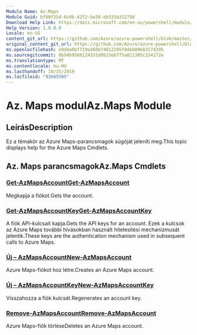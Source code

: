 ```yaml
---
Module Name: Az.Maps
Module Guid: bf60f35d-6c0b-42f2-be30-eb333a31279d
Download Help Link: https://docs.microsoft.com/en-us/powershell/module/az.maps
Help Version: 1.0.0.0
Locale: en-US
content_git_url: https://github.com/Azure/azure-powershell/blob/master/src/Maps/Maps/help/Az.Maps.md
original_content_git_url: https://github.com/Azure/azure-powershell/blob/master/src/Maps/Maps/help/Az.Maps.md
ms.openlocfilehash: e9dda0bf719a360b74812295f8dbb09683174295
ms.sourcegitcommit: 0b94b9566124331d0b15eb7f5a811305c254172e
ms.translationtype: MT
ms.contentlocale: hu-HU
ms.lasthandoff: 10/15/2019
ms.locfileid: "93665585"
---
```

# <span data-ttu-id="4baf8-101">Az. Maps modul</span><span class="sxs-lookup"><span data-stu-id="4baf8-101">Az.Maps Module</span></span>
## <span data-ttu-id="4baf8-102">Leírás</span><span class="sxs-lookup"><span data-stu-id="4baf8-102">Description</span></span>
<span data-ttu-id="4baf8-103">Ez a témakör az Azure Maps-parancsmagok súgóját jeleníti meg.</span><span class="sxs-lookup"><span data-stu-id="4baf8-103">This topic displays help for the Azure Maps Cmdlets.</span></span>

## <span data-ttu-id="4baf8-104">Az. Maps parancsmagok</span><span class="sxs-lookup"><span data-stu-id="4baf8-104">Az.Maps Cmdlets</span></span>
### [<span data-ttu-id="4baf8-105">Get-AzMapsAccount</span><span class="sxs-lookup"><span data-stu-id="4baf8-105">Get-AzMapsAccount</span></span>](Get-AzMapsAccount.md)
<span data-ttu-id="4baf8-106">Megkapja a fiókot.</span><span class="sxs-lookup"><span data-stu-id="4baf8-106">Gets the account.</span></span>

### [<span data-ttu-id="4baf8-107">Get-AzMapsAccountKey</span><span class="sxs-lookup"><span data-stu-id="4baf8-107">Get-AzMapsAccountKey</span></span>](Get-AzMapsAccountKey.md)
<span data-ttu-id="4baf8-108">A fiók API-kulcsait kapja.</span><span class="sxs-lookup"><span data-stu-id="4baf8-108">Gets the API keys for an account.</span></span>
<span data-ttu-id="4baf8-109">Ezek a kulcsok az Azure Maps további hívásokban használt hitelesítési mechanizmusát jelentik.</span><span class="sxs-lookup"><span data-stu-id="4baf8-109">These keys are the authentication mechanism used in subsequent calls to Azure Maps.</span></span>

### [<span data-ttu-id="4baf8-110">Új – AzMapsAccount</span><span class="sxs-lookup"><span data-stu-id="4baf8-110">New-AzMapsAccount</span></span>](New-AzMapsAccount.md)
<span data-ttu-id="4baf8-111">Azure Maps-fiókot hoz létre.</span><span class="sxs-lookup"><span data-stu-id="4baf8-111">Creates an Azure Maps account.</span></span>

### [<span data-ttu-id="4baf8-112">Új – AzMapsAccountKey</span><span class="sxs-lookup"><span data-stu-id="4baf8-112">New-AzMapsAccountKey</span></span>](New-AzMapsAccountKey.md)
<span data-ttu-id="4baf8-113">Visszahozza a fiók kulcsát.</span><span class="sxs-lookup"><span data-stu-id="4baf8-113">Regenerates an account key.</span></span>

### [<span data-ttu-id="4baf8-114">Remove-AzMapsAccount</span><span class="sxs-lookup"><span data-stu-id="4baf8-114">Remove-AzMapsAccount</span></span>](Remove-AzMapsAccount.md)
<span data-ttu-id="4baf8-115">Azure Maps-fiók törlése</span><span class="sxs-lookup"><span data-stu-id="4baf8-115">Deletes an Azure Maps account.</span></span>

